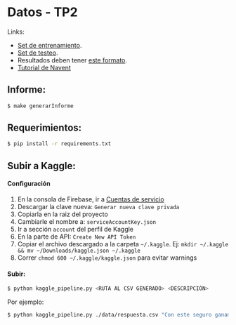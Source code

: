 # Datos - TP2

Links:
- [Set de entrenamiento](https://metadata.fundacionsadosky.org.ar/media/navent/train.csv). 
- [Set de testeo](https://metadata.fundacionsadosky.org.ar/media/navent/test.csv). 
- Resultados deben tener [este formato](https://metadata.fundacionsadosky.org.ar/media/navent/ejemploRespuesta.csv).
- [Tutorial de Navent](https://metadata.fundacionsadosky.org.ar/media/navent/metaDataNavent.ipynb)

## Informe:
```bash
$ make generarInforme
```

## Requerimientos:
```bash
$ pip install -r requirements.txt
```
## Subir a Kaggle:

#### Configuración
1. En la consola de Firebase, ir a [Cuentas de servicio](https://console.firebase.google.com/u/0/project/datos-tp2-20192c/settings/serviceaccounts/adminsdk)
2. Descargar la clave nueva: `Generar nueva clave privada`
3. Copiarla en la raiz del proyecto
4. Cambiarle el nombre a: `serviceAccountKey.json`
5. Ir a sección `account` del perfil de Kaggle
6. En la parte de API: `Create New API Token`
7. Copiar el archivo descargado a la carpeta `~/.kaggle`. Ej: `mkdir ~/.kaggle && mv ~/Downloads/kaggle.json ~/.kaggle`
8. Correr `chmod 600 ~/.kaggle/kaggle.json` para evitar warnings

#### Subir:
```bash
$ python kaggle_pipeline.py <RUTA AL CSV GENERADO> <DESCRIPCIÓN>
```

Por ejemplo:
```bash
$ python kaggle_pipeline.py ./data/respuesta.csv "Con este seguro ganamos"
```
